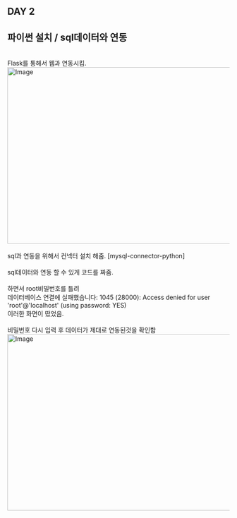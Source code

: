 ## DAY 2
## 파이썬 설치 / sql데이터와 연동

<br>
Flask를 통해서 웹과 연동시킴.
<br>
<img width="800" height="400" alt="Image" src="https://github.com/user-attachments/assets/3cc64efd-8bbb-4b9f-bace-12a73bd1b257" />
<br/>
<br/>
sql과 연동을 위해서 컨넥터 설치 해줌. [mysql-connector-python]

<br/>
<br/>
sql데이터와 연동 할 수 있게 코드를 짜줌.
<br/>
<br/>
하면서 root비밀번호를 틀려  <br>데이터베이스 연결에 실패했습니다: 1045 (28000): Access denied for user 'root'@'localhost' (using password: YES)<br>  이러한 화면이 떴었음. 
<br/>
<br/>
비밀번호 다시 입력 후 데이터가 제대로 연동된것을 확인함
<br>
<img width="600" height="400" alt="Image" src="https://github.com/user-attachments/assets/f7d577d5-d326-417e-849b-0e2770827341" />

